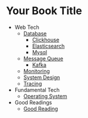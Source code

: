 # Your Book Title

- Web Tech
  - [Database](01-web_tech/database/database.md)
    * [Clickhouse](01-web_tech/database/clickhouse.md)
    * [Elasticsearch](01-web_tech/database/elasticsearch.md)
    * [Mysql](01-web_tech/database/mysql.md)
  - [Message Queue](01-web_tech/message_queue/message_queue.md)
    * [Kafka](01-web_tech/message_queue/kafka.md)
  - [Monitoring](01-web_tech/monitoring/monitoring.md)
  - [System Design](01-web_tech/system_design/system_design.md)
  - [Tracing](01-web_tech/tracing/tracing.md)
- Fundamental Tech
  - [Operating System](02-fundamental_tech/operating_system/operating_system.md)
- Good Readings
  * [Good Reading](03-good_readings/good_reading.md)
